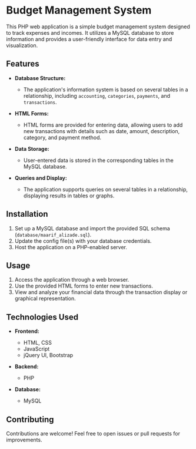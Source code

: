 # Budget Management System

This PHP web application is a simple budget management system designed to track expenses and incomes. It utilizes a MySQL database to store information and provides a user-friendly interface for data entry and visualization.

## Features

- **Database Structure:**
  - The application's information system is based on several tables in a relationship, including `accounting`, `categories`, `payments`, and `transactions`.

- **HTML Forms:**
  - HTML forms are provided for entering data, allowing users to add new transactions with details such as date, amount, description, category, and payment method.

- **Data Storage:**
  - User-entered data is stored in the corresponding tables in the MySQL database.

- **Queries and Display:**
  - The application supports queries on several tables in a relationship, displaying results in tables or graphs.

## Installation

1. Set up a MySQL database and import the provided SQL schema (`database/maarif_alizade.sql`).
2. Update the config file(s) with your database credentials.
3. Host the application on a PHP-enabled server.

## Usage

1. Access the application through a web browser.
2. Use the provided HTML forms to enter new transactions.
3. View and analyze your financial data through the transaction display or graphical representation.

## Technologies Used

- **Frontend:**
  - HTML, CSS
  - JavaScript
  - jQuery UI, Bootstrap

- **Backend:**
  - PHP

- **Database:**
  - MySQL


## Contributing

Contributions are welcome! Feel free to open issues or pull requests for improvements.
